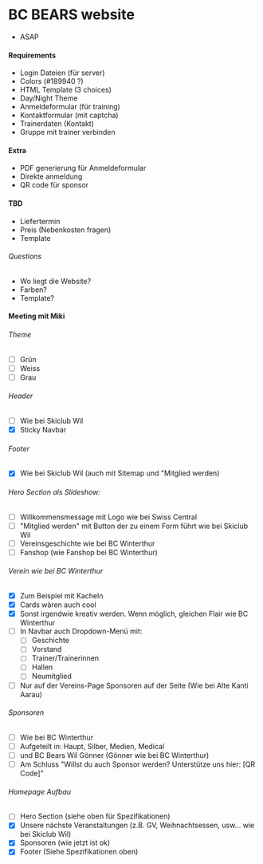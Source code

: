 # BC BEARS website

- ASAP

#### Requirements

- Login Dateien (für server)
- Colors (#189940 ?)
- HTML Template (3 choices)
- Day/Night Theme
- Anmeldeformular (für training)
- Kontaktformular (mit captcha)
- Trainerdaten (Kontakt)
- Gruppe mit trainer verbinden

#### Extra
- PDF generierung für Anmeldeformular
- Direkte anmeldung
- QR code für sponsor

#### TBD

- Liefertermin
- Preis (Nebenkosten fragen)
- Template

###### Questions

- Wo liegt die Website?
- Farben?
- Template?

#### Meeting mit Miki

###### Theme
- [ ] Grün
- [ ] Weiss
- [ ] Grau

###### Header
- [ ] Wie bei Skiclub Wil
- [x] Sticky Navbar

###### Footer
- [x] Wie bei Skiclub Wil (auch mit Sitemap und "Mitglied werden)

###### Hero Section als Slideshow:
- [ ] Willkommensmessage mit Logo wie bei Swiss Central
- [ ] "Mitglied werden" mit Button der zu einem Form führt wie bei Skiclub Wil
- [ ] Vereinsgeschichte wie bei BC Winterthur
- [ ] Fanshop (wie Fanshop bei BC Winterthur)

###### Verein wie bei BC Winterthur
- [x] Zum Beispiel mit Kacheln
- [x] Cards wären auch cool
- [x] Sonst irgendwie kreativ werden. Wenn möglich, gleichen Flair wie BC Winterthur
- [ ] In Navbar auch Dropdown-Menü mit:
    - [ ] Geschichte
    - [ ] Vorstand
    - [ ] Trainer/Trainerinnen
    - [ ] Hallen
    - [ ] Neumitglied
- [ ] Nur auf der Vereins-Page Sponsoren auf der Seite (Wie bei Alte Kanti Aarau)

###### Sponsoren
- [ ] Wie bei BC Winterthur
- [ ] Aufgeteilt in: Haupt, Silber, Medien, Medical
- [ ] und BC Bears Wil Gönner (Gönner wie bei BC Winterthur)
- [ ] Am Schluss "Willst du auch Sponsor werden? Unterstütze uns hier: [QR Code]"

###### Homepage Aufbau
- [ ] Hero Section (siehe oben für Spezifikationen)
- [x] Unsere nächste Veranstaltungen (z.B. GV, Weihnachtsessen, usw... wie bei Skiclub Wil)
- [x] Sponsoren (wie jetzt ist ok)
- [x] Footer (Siehe Spezifikationen oben)
